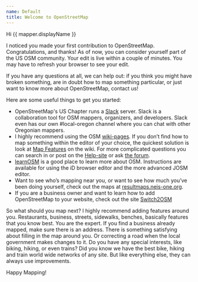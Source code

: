 ```yaml
---
name: Default
title: Welcome to OpenStreetMap
---
```


Hi {{ mapper.displayName }}

I noticed you made your first contribution to OpenStreetMap. Congratulations, and thanks! As of now, you can consider yourself part of the US OSM community. Your edit is live within a couple of minutes. You may have to refresh your browser to see your edit.

If you have any questions at all, we can help out: if you think you might have broken something, are in doubt how to map something particular, or just want to know more about OpenStreetMap, contact us!

Here are some useful things to get you started:

* OpenStreetMap's US Chapter runs a [Slack](https://slack.openstreetmap.us/) server.  Slack is a collaboration tool for OSM mappers, organizers, and developers.  Slack even has our own #local-oregon channel where you can chat with other Oregonian mappers.
* I highly recommend using the OSM [wiki-pages](http://wiki.openstreetmap.org/). If you don’t find how to map something within the editor of your choice, the quickest solution is look at [Map Features](https://wiki.openstreetmap.org/wiki/Map_Features) on the wiki. For more complicated questions you can search in or post on the [Help-site](http://help.openstreetmap.org) or ask [the forum](http://forum.openstreetmap.org/viewforum.php?id=20). 
* [learnOSM](http://learnosm.org) is a good place to learn more about OSM. Instructions are available for using the iD browser editor and the more advanced JOSM editor.
* Want to see who’s mapping near you, or want to see how much you’ve been doing yourself, check out the maps at [resultmaps.neis-one.org](http://resultmaps.neis-one.org/).
* If you are a business owner and want to learn how to add OpenStreetMap to your website, check out the site [Switch2OSM](https://switch2osm.org/)

So what should you map next? I highly recommend adding features around you. Restaurants, business, streets, sidewalks, benches, basically features that you know best. You are the expert. If you find a business already mapped, make sure there is an address. There is something satisfying about filling in the map around you. Or correcting a road when the local government makes changes to it. Do you have any special interests, like biking, hiking, or even trains? Did you know we have the best bike, hiking and train world wide networks of any site. But like everything else, they can always use improvements.

Happy Mapping!
